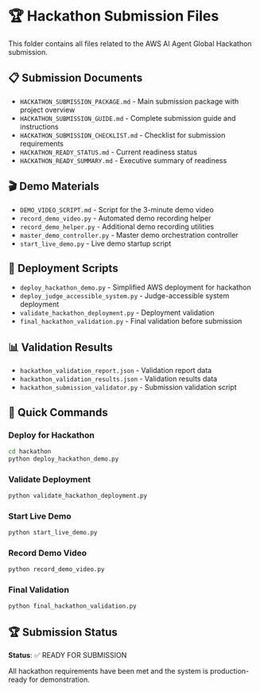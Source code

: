 # 🏆 Hackathon Submission Files

This folder contains all files related to the AWS AI Agent Global Hackathon submission.

## 📋 Submission Documents

- `HACKATHON_SUBMISSION_PACKAGE.md` - Main submission package with project overview
- `HACKATHON_SUBMISSION_GUIDE.md` - Complete submission guide and instructions
- `HACKATHON_SUBMISSION_CHECKLIST.md` - Checklist for submission requirements
- `HACKATHON_READY_STATUS.md` - Current readiness status
- `HACKATHON_READY_SUMMARY.md` - Executive summary of readiness

## 🎬 Demo Materials

- `DEMO_VIDEO_SCRIPT.md` - Script for the 3-minute demo video
- `record_demo_video.py` - Automated demo recording helper
- `record_demo_helper.py` - Additional demo recording utilities
- `master_demo_controller.py` - Master demo orchestration controller
- `start_live_demo.py` - Live demo startup script

## 🚀 Deployment Scripts

- `deploy_hackathon_demo.py` - Simplified AWS deployment for hackathon
- `deploy_judge_accessible_system.py` - Judge-accessible system deployment
- `validate_hackathon_deployment.py` - Deployment validation
- `final_hackathon_validation.py` - Final validation before submission

## 📊 Validation Results

- `hackathon_validation_report.json` - Validation report data
- `hackathon_validation_results.json` - Validation results data
- `hackathon_submission_validator.py` - Submission validation script

## 🎯 Quick Commands

### Deploy for Hackathon

```bash
cd hackathon
python deploy_hackathon_demo.py
```

### Validate Deployment

```bash
python validate_hackathon_deployment.py
```

### Start Live Demo

```bash
python start_live_demo.py
```

### Record Demo Video

```bash
python record_demo_video.py
```

### Final Validation

```bash
python final_hackathon_validation.py
```

## 🏆 Submission Status

**Status**: ✅ READY FOR SUBMISSION

All hackathon requirements have been met and the system is production-ready for demonstration.
